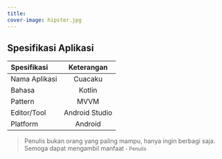 ```yaml
---
title: 
cover-image: hipster.jpg
---
```


## Spesifikasi Aplikasi ##

|  Spesifikasi  | Keterangan      |
| :------------ |:---------------:|
| Nama Aplikasi | Cuacaku         |
| Bahasa        | Kotlin          |
| Pattern       | MVVM            |
| Editor/Tool   | Android Studio  |
| Platform      | Android         | 







>Penulis bukan orang yang paling mampu, hanya ingin berbagi saja. Semoga dapat mengambil manfaat<small> - Penulis</small>